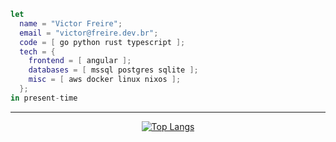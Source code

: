 ```nix
let
  name = "Victor Freire";
  email = "victor@freire.dev.br";
  code = [ go python rust typescript ];
  tech = {
    frontend = [ angular ];
    databases = [ mssql postgres sqlite ];
    misc = [ aws docker linux nixos ];
  };
in present-time
```

----

<div align="center">

[![Top Langs](https://github-readme-stats.vercel.app/api/top-langs/?username=ratsclub&layout=compact)](https://github.com/anuraghazra/github-readme-stats)

</div>
